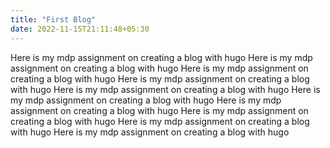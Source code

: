 ```yaml
---
title: "First Blog"
date: 2022-11-15T21:11:48+05:30
---
```


Here is my mdp assignment on creating a blog with hugo
Here is my mdp assignment on creating a blog with hugo
Here is my mdp assignment on creating a blog with hugo
Here is my mdp assignment on creating a blog with hugo
Here is my mdp assignment on creating a blog with hugo
Here is my mdp assignment on creating a blog with hugo
Here is my mdp assignment on creating a blog with hugo
Here is my mdp assignment on creating a blog with hugo
Here is my mdp assignment on creating a blog with hugo
Here is my mdp assignment on creating a blog with hugo